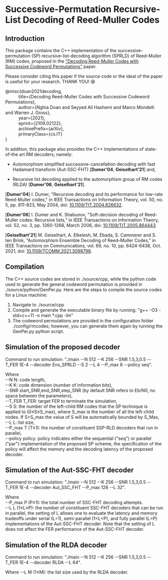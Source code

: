 # Successive-Permutation Recursive-List Decoding of Reed-Muller Codes

## Introduction
This package contains the C++ implementation of the successive-permutation (SP) recursive-list-decoding algorithm (SPRLD) of Reed-Muller (RM) codes, proposed in the ["Decoding Reed-Muller Codes with Successive Codeword Permutations"](https://arxiv.org/abs/2109.02122) paper.

Please consider citing this paper if the source code or the ideal of the paper is useful for your research. THANK YOU! :smile:

@misc{doan2021decoding,  
    &emsp;&emsp;&emsp;title={Decoding Reed-Muller Codes with Successive Codeword Permutations},  
    &emsp;&emsp;&emsp;author={Nghia Doan and Seyyed Ali Hashemi and Marco Mondelli and Warren J. Gross},  
    &emsp;&emsp;&emsp;year={2021},  
    &emsp;&emsp;&emsp;eprint={2109.02122},  
    &emsp;&emsp;&emsp;archivePrefix={arXiv},   
    &emsp;&emsp;&emsp;primaryClass={cs.IT}  
}  

In addition, this package also provides the C++ implementations of state-of-the art RM decoders, namely:
- Automorphism simplified successive-cancellation decoding with fast Hadamard transform (Aut-SSC-FHT) [**Dumer'04**, **Geiselhart'21**] and,

- Recursive list decoding applied to the automorphism group of RM codes (RLDA) [**Dumer'06**, **Geiselhart'21**].

[**Dumer'04**] I. Dumer, "Recursive decoding and its performance for low-rate Reed-Muller codes," in IEEE Transactions on Information Theory, vol. 50, no. 5, pp. 811-823, May 2004, doi: [10.1109/TIT.2004.826632](https://ieeexplore.ieee.org/document/1291729).

[**Dumer'06**] I. Dumer and K. Shabunov, "Soft-decision decoding of Reed-Muller codes: Recursive lists," in IEEE Transactions on Information Theory, vol. 52, no. 3, pp. 1260-1266, March 2006, doi: [10.1109/TIT.2005.864443](https://ieeexplore.ieee.org/document/1603792).

[**Geiselhart'21**] M. Geiselhart, A. Elkelesh, M. Ebada, S. Cammerer and S. ten Brink, "Automorphism Ensemble Decoding of Reed–Muller Codes," in IEEE Transactions on Communications, vol. 69, no. 10, pp. 6424-6438, Oct. 2021, doi: [10.1109/TCOMM.2021.3098798](https://ieeexplore.ieee.org/document/9492151).

## Compilation
The C++ source codes are stored in ./source/cpp, while the python code used to generate the general codeword permutation is provided in ./source/python/GenPer.py. Here are the steps to compile the source codes for a Linux machine:
1. Navigate to ./source/cpp 
2. Compile and generate the executable binary file by running: 
"g++ -O3 -std=c++11 -o main *.cpp -lm" 
3. The codeword permutations are provided in the configuration folder ./config/rmcodes; however, you can generate them again by running the GenPer.py python script.

## Simulation of the proposed decoder
Command to run simulation: "./main --N 512 --K 256 --SNR 1.5,3,0.5 --T_FER 1E-4 --decoder Ens_SPRLD --S 2 --L 4 --P_max 8 --policy seq".

Where  
--N N: code length,  
--K K: code dimension (number of information bits),  
--SNR start_SNR,end_SNR,step_SNR (by default SNR refers to Eb/N0, no space between the parameters),  
--T_FER T_FER: target FER to terminate the simulation,  
--S S: the number of the left-child RM codes that the SP technique is applied to (0&le;S&le;S_max), where S_max is the number of all the left-child nodes. If S>S_max the value of S will be automatically bounded by S_Max,  
--L L: list size,  
--P_max T (T&ge;1): the number of constituent SSP-RLD decoders that run in parallel,  
--policy policy: policy indicates either the sequential ("seq") or parallel ("par") implementation of the proposed SP scheme, the specification of the policy will affect the memory and the decoding latency of the proposed decoder.  

## Simulation of the Aut-SSC-FHT decoder
Command to run simulation: "./main --N 512 --K 256 --SNR 1.5,3,0.5 --T_FER 1E-4 --decoder Aut_SSC_FHT --P_max 128 --L 32".  

Where  
--P_max P (P&ge;1): the total number of SSC-FHT decoding attempts.  
--L L (1&le;L&le;P): the number of constituent SSC-FHT decoders that can be run in parallel, the setting of L allows one to evaluate the latency and memory tradeoffs under serial (L=1), semi-parallel (1<L<P), and fully parallel (L=P) implementations of the Aut-SSC-FHT decoder. Note that the setting of L does not affect the FER performance of the Aut-SSC-FHT decoder.  

## Simulation of the RLDA decoder
Command to run simulation: "./main --N 512 --K 256 --SNR 1.5,3,0.5 --T_FER 1E-4 --decoder RLDA --L 64".

Where 
--L M (1&le;M): the list size used by the RLDA decoder.

